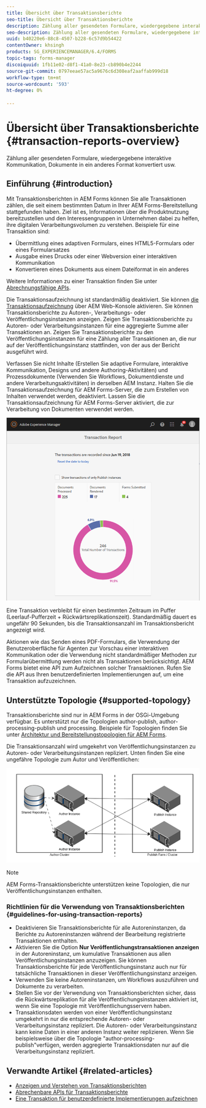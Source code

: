 ```yaml
---
title: Übersicht über Transaktionsberichte
seo-title: Übersicht über Transaktionsberichte
description: Zählung aller gesendeten Formulare, wiedergegebene interaktive Kommunikation, Dokumente in ein anderes Format konvertiert usw.
seo-description: Zählung aller gesendeten Formulare, wiedergegebene interaktive Kommunikation, Dokumente in ein anderes Format konvertiert usw.
uuid: b40220e6-88c8-4507-b228-6c57d9b54422
contentOwner: khsingh
products: SG_EXPERIENCEMANAGER/6.4/FORMS
topic-tags: forms-manager
discoiquuid: 1fb11e02-d8f1-41a0-8e23-cb890b4e2244
source-git-commit: 0797eeae57ac5a9676c6d308eaf2aaffab999d18
workflow-type: tm+mt
source-wordcount: '593'
ht-degree: 0%

---
```



# Übersicht über Transaktionsberichte {#transaction-reports-overview}

Zählung aller gesendeten Formulare, wiedergegebene interaktive Kommunikation, Dokumente in ein anderes Format konvertiert usw.

## Einführung {#introduction}

Mit Transaktionsberichten in AEM Forms können Sie alle Transaktionen zählen, die seit einem bestimmten Datum in Ihrer AEM Forms-Bereitstellung stattgefunden haben. Ziel ist es, Informationen über die Produktnutzung bereitzustellen und den Interessengruppen in Unternehmen dabei zu helfen, ihre digitalen Verarbeitungsvolumen zu verstehen. Beispiele für eine Transaktion sind:

* Übermittlung eines adaptiven Formulars, eines HTML5-Formulars oder eines Formularsatzes
* Ausgabe eines Drucks oder einer Webversion einer interaktiven Kommunikation
* Konvertieren eines Dokuments aus einem Dateiformat in ein anderes

Weitere Informationen zu einer Transaktion finden Sie unter [Abrechnungsfähige APIs](/help/forms/using/transaction-reports-billable-apis.md).

Die Transaktionsaufzeichnung ist standardmäßig deaktiviert. Sie können [die Transaktionsaufzeichnung](/help/forms/using/viewing-and-understanding-transaction-reports.md#setting-up-transaction-reports) über AEM Web-Konsole aktivieren. Sie können Transaktionsberichte zu Autoren-, Verarbeitungs- oder Veröffentlichungsinstanzen anzeigen. Zeigen Sie Transaktionsberichte zu Autoren- oder Verarbeitungsinstanzen für eine aggregierte Summe aller Transaktionen an. Zeigen Sie Transaktionsberichte zu den Veröffentlichungsinstanzen für eine Zählung aller Transaktionen an, die nur auf der Veröffentlichungsinstanz stattfinden, von der aus der Bericht ausgeführt wird.

Verfassen Sie nicht Inhalte (Erstellen Sie adaptive Formulare, interaktive Kommunikation, Designs und andere Authoring-Aktivitäten) und Prozessdokumente (Verwenden Sie Workflows, Dokumentdienste und andere Verarbeitungsaktivitäten) in derselben AEM Instanz. Halten Sie die Transaktionsaufzeichnung für AEM Forms-Server, die zum Erstellen von Inhalten verwendet werden, deaktiviert. Lassen Sie die Transaktionsaufzeichnung für AEM Forms-Server aktiviert, die zur Verarbeitung von Dokumenten verwendet werden.

![sample-transaction-report-author-1](assets/sample-transaction-report-author-1.png)

Eine Transaktion verbleibt für einen bestimmten Zeitraum im Puffer (Leerlauf-Pufferzeit + Rückwärtsreplikationszeit). Standardmäßig dauert es ungefähr 90 Sekunden, bis die Transaktionsanzahl im Transaktionsbericht angezeigt wird.

Aktionen wie das Senden eines PDF-Formulars, die Verwendung der Benutzeroberfläche für Agenten zur Vorschau einer interaktiven Kommunikation oder die Verwendung nicht standardmäßiger Methoden zur Formularübermittlung werden nicht als Transaktionen berücksichtigt. AEM Forms bietet eine API zum Aufzeichnen solcher Transaktionen. Rufen Sie die API aus Ihren benutzerdefinierten Implementierungen auf, um eine Transaktion aufzuzeichnen.

## Unterstützte Topologie {#supported-topology}

Transaktionsberichte sind nur in AEM Forms in der OSGi-Umgebung verfügbar. Es unterstützt nur die Topologien author-publish, author-processing-publish und processing. Beispiele für Topologien finden Sie unter [Architektur und Bereitstellungstopologien für AEM Forms](/help/forms/using/transaction-reports-overview.md).

Die Transaktionsanzahl wird umgekehrt von Veröffentlichungsinstanzen zu Autoren- oder Verarbeitungsinstanzen repliziert. Unten finden Sie eine ungefähre Topologie zum Autor und Veröffentlichen:

![simple-author-publish-topology](assets/simple-author-publish-topology.png)

>[!NOTE]
>
>AEM Forms-Transaktionsberichte unterstützen keine Topologien, die nur Veröffentlichungsinstanzen enthalten.

### Richtlinien für die Verwendung von Transaktionsberichten {#guidelines-for-using-transaction-reports}

* Deaktivieren Sie Transaktionsberichte für alle Autoreninstanzen, da Berichte zu Autoreninstanzen während der Bearbeitung registrierte Transaktionen enthalten.
* Aktivieren Sie die Option **Nur Veröffentlichungstransaktionen anzeigen** in der Autoreninstanz, um kumulative Transaktionen aus allen Veröffentlichungsinstanzen anzuzeigen. Sie können Transaktionsberichte für jede Veröffentlichungsinstanz auch nur für tatsächliche Transaktionen in dieser Veröffentlichungsinstanz anzeigen.
* Verwenden Sie keine Autoreninstanzen, um Workflows auszuführen und Dokumente zu verarbeiten.
* Stellen Sie vor der Verwendung von Transaktionsberichten sicher, dass die Rückwärtsreplikation für alle Veröffentlichungsinstanzen aktiviert ist, wenn Sie eine Topologie mit Veröffentlichungsservern haben.
* Transaktionsdaten werden von einer Veröffentlichungsinstanz umgekehrt in nur die entsprechende Autoren- oder Verarbeitungsinstanz repliziert. Die Autoren- oder Verarbeitungsinstanz kann keine Daten in einer anderen Instanz weiter replizieren. Wenn Sie beispielsweise über die Topologie &quot;author-processing-publish&quot;verfügen, werden aggregierte Transaktionsdaten nur auf die Verarbeitungsinstanz repliziert.

## Verwandte Artikel {#related-articles}

* [Anzeigen und Verstehen von Transaktionsberichten](/help/forms/using/viewing-and-understanding-transaction-reports.md)
* [Abrechenbare APIs für Transaktionsberichte](/help/forms/using/transaction-reports-billable-apis.md)
* [Eine Transaktion für benutzerdefinierte Implementierungen aufzeichnen](/help/forms/using/record-transaction-custom-implementation.md)

